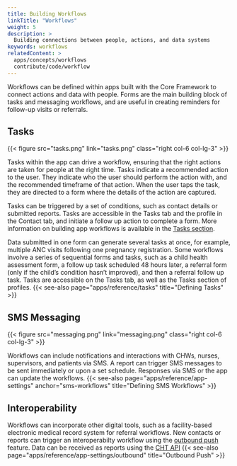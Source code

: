 ```yaml
---
title: Building Workflows
linkTitle: "Workflows"
weight: 5
description: >
  Building connections between people, actions, and data systems
keywords: workflows
relatedContent: >
  apps/concepts/workflows
  contribute/code/workflow
---
```


Workflows can be defined within apps built with the Core Framework to connect actions and data with people. Forms are the main building block of tasks and messaging workflows, and are useful in creating reminders for follow-up visits or referrals.

## Tasks

{{< figure src="tasks.png" link="tasks.png" class="right col-6 col-lg-3" >}}

Tasks within the app can drive a workflow, ensuring that the right actions are taken for people at the right time. Tasks indicate a recommended action to the user. They indicate who the user should perform the action with, and the recommended timeframe of that action. When the user taps the task, they are directed to a form where the details of the action are captured.

Tasks can be triggered by a set of conditions, such as contact details or submitted reports. Tasks are accessible in the Tasks tab and the profile in the Contact tab, and initiate a follow up action to complete a form. More information on building app workflows is available in the [Tasks section]().

Data submitted in one form can generate several tasks at once, for example, multiple ANC visits following one pregnancy registration. Some workflows involve a series of sequential forms and tasks, such as a child health assessment form, a follow up task scheduled 48 hours later, a referral form (only if the child’s condition hasn’t improved), and then a referral follow up task. Tasks are accessible on the Tasks tab, as well as the Tasks section of profiles. 
{{< see-also page="apps/reference/tasks" title="Defining Tasks" >}}

## SMS Messaging

{{< figure src="messaging.png" link="messaging.png" class="right col-6 col-lg-3" >}}

Workflows can include notifications and interactions with CHWs, nurses, supervisors, and patients via SMS. A report can trigger SMS messages to be sent immediately or upon a set schedule. Responses via SMS or the app can update the workflows.
{{< see-also page="apps/reference/app-settings" anchor="sms-workflows" title="Defining SMS Workflows" >}}

## Interoperability 

Workflows can incorporate other digital tools, such as a facility-based electronic medical record system for referral workflows. New contacts or reports can trigger an interoperabilty workflow using the [outbound push]() feature. Data can be received as reports using the [CHT API](https://github.com/medic/cht-core/tree/master/api)
{{< see-also page="apps/reference/app-settings/outbound" title="Outbound Push" >}}
